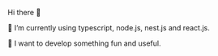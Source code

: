 Hi there 👋

🔭 I’m currently using typescript, node.js, nest.js and react.js.

🌱 I want to develop something fun and useful.
